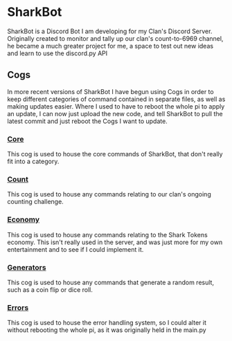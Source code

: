 # SharkBot
SharkBot is a Discord Bot I am developing for my Clan's Discord Server. 
Originally created to monitor and tally up our clan's count-to-6969 channel, he became a much greater project for me, a space to test out new ideas and learn to use the discord.py API
## Cogs
In more recent versions of SharkBot I have begun using Cogs in order to keep different categories of command contained in separate files, as well as making updates easier. Where I used to have to reboot the whole pi to apply an update, I can now just upload the new code, and tell SharkBot to pull the latest commit and just reboot the Cogs I want to update.
### [Core](https://github.com/ChaosCantrip/SharkBot/blob/main/cogs/core.py)
This cog is used to house the core commands of SharkBot, that don't really fit into a category.
### [Count](https://github.com/ChaosCantrip/SharkBot/blob/main/cogs/count.py)
This cog is used to house any commands relating to our clan's ongoing counting challenge.
### [Economy](https://github.com/ChaosCantrip/SharkBot/blob/main/cogs/economy.py)
This cog is used to house any commands relating to the Shark Tokens economy. This isn't really used in the server, and was just more for my own entertainment and to see if I could implement it.
### [Generators](https://github.com/ChaosCantrip/SharkBot/blob/main/cogs/generators.py)
This cog is used to house any commands that generate a random result, such as a coin flip or dice roll.
### [Errors](https://github.com/ChaosCantrip/SharkBot/blob/main/cogs/errors.py)
This cog is used to house the error handling system, so I could alter it without rebooting the whole pi, as it was originally held in the main.py
